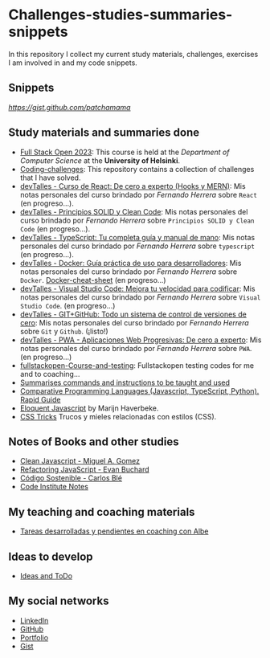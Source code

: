 # Challenges-studies-summaries-snippets

In this repository I collect my current study materials, challenges, exercises I am involved in and my code snippets.

## Snippets

_https://gist.github.com/patchamama_

## Study materials and summaries done

- [Full Stack Open 2023](https://github.com/patchamama/fullstackopen-2023): This course is held at the _Department of Computer Science_ at the **University of Helsinki**.
- [Coding-challenges](https://github.com/patchamama/coding-challenges): This repository contains a collection of challenges that I have solved.
- [devTalles - Curso de React: De cero a experto (Hooks y MERN)](https://github.com/patchamama/devtalles-react): Mis notas personales del curso brindado por _Fernando Herrera_ sobre `React` (en progreso...).
- [devTalles - Principios SOLID y Clean Code](https://github.com/patchamama/devtalles-principios-solid-clean-code): Mis notas personales del curso brindado por _Fernando Herrera_ sobre `Principios SOLID y Clean Code` (en progreso...).
- [devTalles - TypeScript: Tu completa guía y manual de mano](https://github.com/patchamama/devtalles-typescript): Mis notas personales del curso brindado por _Fernando Herrera_ sobre `typescript` (en progreso...).
- [devTalles - Docker: Guía práctica de uso para desarrolladores](https://github.com/patchamama/devtalles-Docker-gu-a-pr-ctica-para-desarrolladores): Mis notas personales del curso brindado por _Fernando Herrera_ sobre `Docker`. [Docker-cheat-sheet](https://devtalles.com/files/docker-cheat-sheet.pdf)  (en progreso...)
- [devTalles - Visual Studio Code: Mejora tu velocidad para codificar](https://github.com/patchamama/devtalles-Visual_Studio_Code_Mejora_tu_velocidad_para_codificar): Mis notas personales del curso brindado por _Fernando Herrera_ sobre `Visual Studio Code`. (en progreso...)
- [devTalles - GIT+GitHub: Todo un sistema de control de versiones de cero](https://github.com/patchamama/DevTalles-GIT-GitHub-Todo-un-sistema-de-control-de-versiones-de-cero): Mis notas personales del curso brindado por _Fernando Herrera_ sobre `Git` y `Github`. (¡listo!)
- [devTalles - PWA - Aplicaciones Web Progresivas: De cero a experto](https://github.com/patchamama/devTalles-PWA-Aplicaciones-Web-Progresivas-De-cero-a-experto): Mis notas personales del curso brindado por _Fernando Herrera_ sobre `PWA`. (en progreso...)
- [fullstackopen-Course-and-testing](https://github.com/patchamama/fullstackopen-Course-and-testing): Fullstackopen testing codes for me and to coaching...
- [Summarises commands and instructions to be taught and used](https://github.com/patchamama/shortcuts-commands-resume)
- [Comparative Programming Languages (Javascript, TypeScript, Python). Rapid Guide](https://github.com/patchamama/Comparative-Programming-Languages-Essentials-JS-TS-Python)
- [Eloquent Javascript](https://github.com/patchamama/eloquent-javascript-es_soluciones) by Marijn Haverbeke.
- [CSS Tricks](https://github.com/patchamama/css-tricks) Trucos y mieles relacionadas con estilos (CSS).

## Notes of Books and other studies

- [Clean Javascript - Miguel A. Gomez](https://github.com/patchamama/clean-javascript-book)
- [Refactoring JavaScript - Evan Buchard](https://github.com/patchamama/refactoring-javascript)
- [Código Sostenible - Carlos Blé](https://github.com/patchamama/codigo-sostenible-book)
- [Code Institute Notes](https://github.com/patchamama/Code-Institute-notes)

## My teaching and coaching materials

- [Tareas desarrolladas y pendientes en coaching con Albe](https://github.com/patchamama/tareas-pendientes-con-Albe)

## Ideas to develop

- [Ideas and ToDo](https://github.com/patchamama/ideas)

## My social networks

- [LinkedIn](https://www.linkedin.com/in/armandourquiola/)
- [GitHub](https://github.com/patchamama)
- [Portfolio](https://urquiola.dev)
- [Gist](https://gist.github.com/patchamama)
